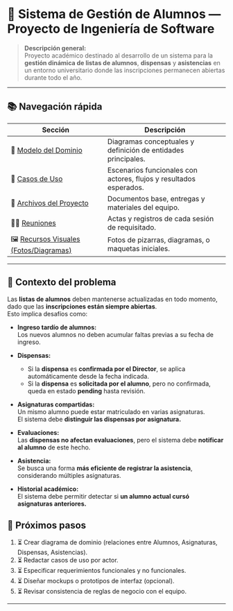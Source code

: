 # 🧩 Sistema de Gestión de Alumnos — Proyecto de Ingeniería de Software

> **Descripción general:**  
> Proyecto académico destinado al desarrollo de un sistema para la **gestión dinámica de listas de alumnos**, **dispensas** y **asistencias** en un entorno universitario donde las inscripciones permanecen abiertas durante todo el año.  

---

## 📚 Navegación rápida

| Sección | Descripción |
|----------|--------------|
| 🧠 [Modelo del Dominio](./modelo-del-dominio/) | Diagramas conceptuales y definición de entidades principales. |
| 🧾 [Casos de Uso](./casos-de-uso/) | Escenarios funcionales con actores, flujos y resultados esperados. |
| 📁 [Archivos del Proyecto](./archivos/) | Documentos base, entregas y materiales del equipo. |
| 🧍‍♂️ [Reuniones](./reuniones/) | Actas y registros de cada sesión de requisitado. |
| 🖼️ [Recursos Visuales (Fotos/Diagramas)](./recursos/) | Fotos de pizarras, diagramas, o maquetas iniciales. |

---

## 🧩 Contexto del problema

Las **listas de alumnos** deben mantenerse actualizadas en todo momento, dado que las **inscripciones están siempre abiertas**.  
Esto implica desafíos como:

- **Ingreso tardío de alumnos:**  
  Los nuevos alumnos no deben acumular faltas previas a su fecha de ingreso.

- **Dispensas:**  
  - Si la **dispensa** es **confirmada por el Director**, se aplica automáticamente desde la fecha indicada.  
  - Si la **dispensa** es **solicitada por el alumno**, pero no confirmada, queda en estado **pending** hasta revisión.

- **Asignaturas compartidas:**  
  Un mismo alumno puede estar matriculado en varias asignaturas.  
  El sistema debe **distinguir las dispensas por asignatura.**

- **Evaluaciones:**  
  Las **dispensas no afectan evaluaciones**, pero el sistema debe **notificar al alumno** de este hecho.

- **Asistencia:**  
  Se busca una forma **más eficiente de registrar la asistencia**, considerando múltiples asignaturas.

- **Historial académico:**  
  El sistema debe permitir detectar si **un alumno actual cursó asignaturas anteriores.**


## 🧭 Próximos pasos

1. ⏳ Crear diagrama de dominio (relaciones entre Alumnos, Asignaturas, Dispensas, Asistencias).  
2. ⏳ Redactar casos de uso por actor.  
3. ⏳ Especificar requerimientos funcionales y no funcionales.  
4. ⏳ Diseñar mockups o prototipos de interfaz (opcional).  
5. ⏳ Revisar consistencia de reglas de negocio con el equipo.

---
